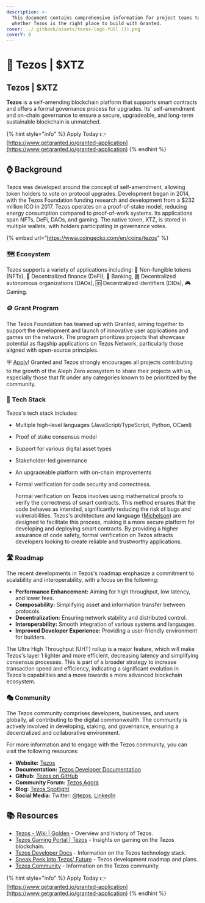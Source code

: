 ```yaml
---
description: >-
  This document contains comprehensive information for project teams to know
  whether Tezos is the right place to build with Granted.
cover: ../.gitbook/assets/tezos-logo-full (3).png
coverY: 0
---
```


# 🐏 Tezos | $XTZ

## Tezos | $XTZ

**Tezos** is a self-amending blockchain platform that supports smart contracts and offers a formal governance process for upgrades. Its' self-amendment and on-chain governance to ensure a secure, upgradeable, and long-term sustainable blockchain is unmatched.

{% hint style="info" %}
Apply Today 👉 [https://www.getgranted.io/granted-application](https://www.getgranted.io/granted-application)
{% endhint %}

## ⌚️ Background

Tezos was developed around the concept of self-amendment, allowing token holders to vote on protocol upgrades. Development began in 2014, with the Tezos Foundation funding research and development from a $232 million ICO in 2017. Tezos operates on a proof-of-stake model, reducing energy consumption compared to proof-of-work systems. Its applications span NFTs, DeFi, DAOs, and gaming. The native token, XTZ, is stored in multiple wallets, with holders participating in governance votes.

{% embed url="https://www.coingecko.com/en/coins/tezos" %}

### 🗺️ Ecosystem

Tezos supports a variety of applications including: 🪪 Non-fungible tokens (NFTs),  💸 Decentralized finance (DeFi), 🏦 Banking, ䷬ Decentralized autonomous organizations (DAOs), 🆔 Decentralized identifiers (DIDs), 🎮 Gaming.

### 🪙 Grant Program

The Tezos Foundation has teamed up with Granted, aiming together to support the development and launch of innovative user applications and games on the network. The program prioritizes projects that showcase potential as flagship applications on Tezos Network, particularly those aligned with open-source principles.&#x20;

🪧 [Apply](https://www.getgranted.io/granted-application)! Granted and Tezos strongly encourages all projects contributing to the growth of the Aleph Zero ecosystem to share their projects with us, especially those that fit under any categories known to be prioritized by the community.&#x20;

### 🧱 Tech Stack

Tezos's tech stack includes:

* Multiple high-level languages (JavaScript/TypeScript, Python, OCaml)
* Proof of stake consensus model
* Support for various digital asset types
* Stakeholder-led governance
* An upgradeable platform with on-chain improvements
*   Formal verification for code security and correctness.

    Formal verification on Tezos involves using mathematical proofs to verify the correctness of smart contracts. This method ensures that the code behaves as intended, significantly reducing the risk of bugs and vulnerabilities. Tezos's architecture and language ([Michelson](https://www.michelson.org/)) are designed to facilitate this process, making it a more secure platform for developing and deploying smart contracts. By providing a higher assurance of code safety, formal verification on Tezos attracts developers looking to create reliable and trustworthy applications.

### 🛣️ Roadmap

The recent developments in Tezos's roadmap emphasize a commitment to scalability and interoperability, with a focus on the following:

* **Performance Enhancement:** Aiming for high throughput, low latency, and lower fees.
* **Composability:** Simplifying asset and information transfer between protocols.
* **Decentralization:** Ensuring network stability and distributed control.
* **Interoperability:** Smooth integration of various systems and languages.
* **Improved Developer Experience:** Providing a user-friendly environment for builders.

The Ultra High Throughput (UHT) rollup is a major feature, which will make Tezos's layer 1 lighter and more efficient, decreasing latency and simplifying consensus processes. This is part of a broader strategy to increase transaction speed and efficiency, indicating a significant evolution in Tezos's capabilities and a move towards a more advanced blockchain ecosystem.

### 🎭 Community

The Tezos community comprises developers, businesses, and users globally, all contributing to the digital commonwealth. The community is actively involved in developing, staking, and governance, ensuring a decentralized and collaborative environment.

For more information and to engage with the Tezos community, you can visit the following resources:

* **Website:** [Tezos](https://tezos.com/community)
* **Documentation:** [Tezos Developer Documentation](https://docs.tezos.com/)
* **Github:** [Tezos on GitHub](https://github.com/tezos)
* **Community Forum:** [Tezos Agora](https://forum.tezosagora.org/)
* **Blog:** [Tezos Spotlight](https://spotlight.tezos.com/)
* **Social Media:** Twitter: [@tezos](https://twitter.com/tezos), [LinkedIn](https://www.linkedin.com/company/tezos)

## 📚 Resources

* [Tezos - Wiki | Golden](https://golden.com/wiki/Tezos-PBWGEPD) - Overview and history of Tezos.
* [Tezos Gaming Portal | Tezos](https://tezos.com/gaming/) - Insights on gaming on the Tezos blockchain.
* [Tezos Developer Docs](https://docs.tezos.com/) - Information on the Tezos technology stack.
* [Sneak Peek Into Tezos' Future](https://spotlight.tezos.com/) - Tezos development roadmap and plans.
* [Tezos Community](https://tezos.com/community)  - Information on the Tezos community.

{% hint style="info" %}
Apply Today 👉 [https://www.getgranted.io/granted-application](https://www.getgranted.io/granted-application)
{% endhint %}
